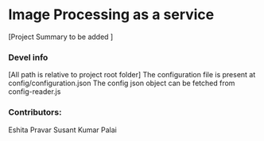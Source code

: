 # Image Processing as a service 
[Project Summary to be added ]



### Devel info
[All path is relative to project root folder]
The configuration file is present at config/configuration.json
The config json object can be fetched from config-reader.js


### Contributors:
Eshita
Pravar
Susant Kumar Palai
